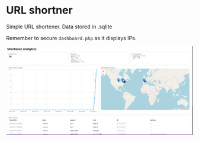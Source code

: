 # URL shortner
Simple URL shortener. Data stored in .sqlite

Remember to secure `dashboard.php` as it displays IPs.

![Dashboard](https://github.com/snick512/shortURL/blob/master/dash.png?raw=true)